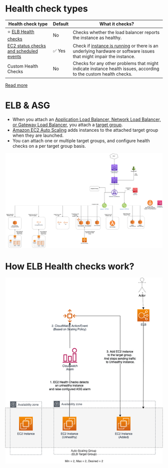# Health check types

| Health check type                                                                                                         | Default                | What it checks?                                                                                                                    |
|---------------------------------------------------------------------------------------------------------------------------|------------------------|------------------------------------------------------------------------------------------------------------------------------------|
| :star: [ELB Health checks](../../16_NetworkingAndContentDelivery/2_ApplicationNetworking/ElasticLoadBalancer/Readme.md) | No                     | Checks whether the load balancer reports the instance as healthy.                                                                  |
| [EC2 status checks and scheduled events](../../2_ComputeServices/AmazonEC2/EC2StatusChecks.md)                                                           | :white_check_mark: Yes | Check if [instance is running](../../2_ComputeServices/AmazonEC2/Readme.md) or there is an underlying hardware or software issues that might impair the instance. |
| Custom Health Checks                                                                                                      | No                     | Checks for any other problems that might indicate instance health issues, according to the custom health checks.                   |

[Read more](https://docs.aws.amazon.com/autoscaling/ec2/userguide/ec2-auto-scaling-health-checks.html)

# ELB & ASG
- When you attach an [Application Load Balancer, Network Load Balancer, or Gateway Load Balancer](../../16_NetworkingAndContentDelivery/2_ApplicationNetworking/ElasticLoadBalancer/Readme.md), you attach a [target group](../../16_NetworkingAndContentDelivery/2_ApplicationNetworking/ElasticLoadBalancer/Readme.md). 
- [Amazon EC2 Auto Scaling]() adds instances to the attached target group when they are launched.
- You can attach one or multiple target groups, and configure health checks on a per target group basis.

![img.png](../../16_NetworkingAndContentDelivery/2_ApplicationNetworking/ElasticLoadBalancer/assets/AWS_Elastic_Load_Balancer.png)

# How ELB Health checks work?

![img.png](assets/Auto-Scaling-ELB.png)

